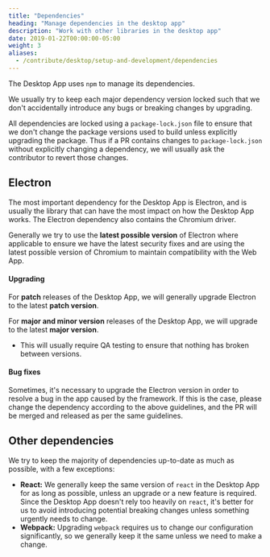 ```yaml
---
title: "Dependencies"
heading: "Manage dependencies in the desktop app"
description: "Work with other libraries in the desktop app"
date: 2019-01-22T00:00:00-05:00
weight: 3
aliases:
  - /contribute/desktop/setup-and-development/dependencies
---
```


The Desktop App uses `npm` to manage its dependencies.

We usually try to keep each major dependency version locked such that we don't accidentally introduce any bugs or breaking changes by upgrading.

All dependencies are locked using a `package-lock.json` file to ensure that we don't change the package versions used to build unless explicitly upgrading the package. Thus if a PR contains changes to `package-lock.json` without explicitly changing a dependency, we will usually ask the contributor to revert those changes.

## Electron

The most important dependency for the Desktop App is Electron, and is usually the library that can have the most impact on how the Desktop App works. The Electron dependency also contains the Chromium driver.

Generally we try to use the **latest possible version** of Electron where applicable to ensure we have the latest security fixes and are using the latest possible version of Chromium to maintain compatibility with the Web App.

#### Upgrading

For **patch** releases of the Desktop App, we will generally upgrade Electron to the latest **patch version**.

For **major and minor version** releases of the Desktop App, we will upgrade to the latest **major version**.
* This will usually require QA testing to ensure that nothing has broken between versions.

#### Bug fixes

Sometimes, it's necessary to upgrade the Electron version in order to resolve a bug in the app caused by the framework. If this is the case, please change the dependency according to the above guidelines, and the PR will be merged and released as per the same guidelines.

## Other dependencies

We try to keep the majority of dependencies up-to-date as much as possible, with a few exceptions:
- **React:** We generally keep the same version of `react` in the Desktop App for as long as possible, unless an upgrade or a new feature is required. Since the Desktop App doesn't rely too heavily on `react`, it's better for us to avoid introducing potential breaking changes unless something urgently needs to change.
- **Webpack:** Upgrading `webpack` requires us to change our configuration significantly, so we generally keep it the same unless we need to make a change.
